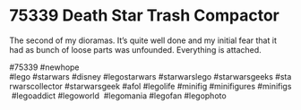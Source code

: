 # 75339 Death Star Trash Compactor

The second of my dioramas. It’s quite well done and my initial fear that it had as bunch of loose parts was unfounded. Everything is attached. 

#75339 
 #newhope
#lego #starwars #disney #legostarwars #starwarslego #starwarsgeeks #starwarscollector #starwarsgeek #afol #legolife #minifig #minifigures #minifigs #legoaddict #legoworld  #legomania #legofan #legophoto 

